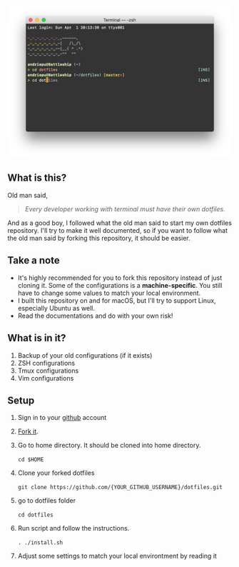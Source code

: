 <p align="center">
  <img src="https://raw.githubusercontent.com/andriepu/screenshots/master/dotfiles/terminal.png" width="600">
</p>

## What is this?
Old man said,
> _Every developer working with terminal must have their own dotfiles._

And as a good boy, I followed what the old man said to start my own dotfiles repository.
I'll try to make it well documented, so if you want to follow what the old man said by forking this repository, it should be easier.

## Take a note
- It's highly recommended for you to fork this repository instead of just cloning it. Some of the configurations is a **machine-specific**. You still have to change some values to match your local environment.
- I built this repository on and for macOS, but I'll try to support Linux, especially Ubuntu as well.
- Read the documentations and do with your own risk!

## What is in it?
1. Backup of your old configurations (if it exists)
2. ZSH configurations
3. Tmux configurations
4. Vim configurations


## Setup

1. Sign in to your [github](https://github.com/login) account
2. [Fork it](https://github.com/andriepu/dotfiles/fork).
3. Go to home directory. It should be cloned into home directory.

   `
   cd $HOME
   `

4. Clone your forked dotfiles

   `
   git clone https://github.com/{YOUR_GITHUB_USERNAME}/dotfiles.git
   `

5. go to dotfiles folder

   `
   cd dotfiles
   `

6. Run script and follow the instructions.

   `
   . ./install.sh
   `

7. Adjust some settings to match your local environtment by reading it
